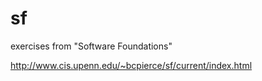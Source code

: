 # sf
exercises from "Software Foundations"

http://www.cis.upenn.edu/~bcpierce/sf/current/index.html

